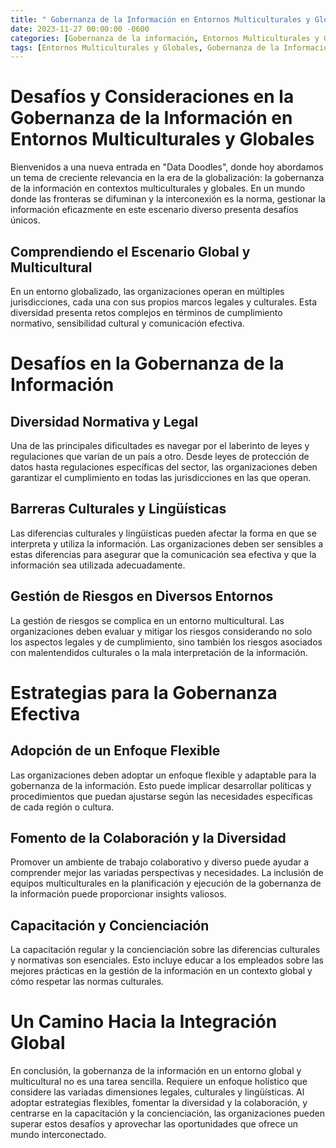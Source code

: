 ```yaml
---
title: " Gobernanza de la Información en Entornos Multiculturales y Globales"
date: 2023-11-27 00:00:00 -0600
categories: [Gobernanza de la información, Entornos Multiculturales y Globales]
tags: [Entornos Multiculturales y Globales, Gobernanza de la Información]
---
```


# Desafíos y Consideraciones en la Gobernanza de la Información en Entornos Multiculturales y Globales 

Bienvenidos a una nueva entrada en "Data Doodles", donde hoy abordamos un tema de creciente relevancia en la era de la globalización: la gobernanza de la información en contextos multiculturales y globales. En un mundo donde las fronteras se difuminan y la interconexión es la norma, gestionar la información eficazmente en este escenario diverso presenta desafíos únicos.

## Comprendiendo el Escenario Global y Multicultural
En un entorno globalizado, las organizaciones operan en múltiples jurisdicciones, cada una con sus propios marcos legales y culturales. Esta diversidad presenta retos complejos en términos de cumplimiento normativo, sensibilidad cultural y comunicación efectiva.

# Desafíos en la Gobernanza de la Información
## Diversidad Normativa y Legal
Una de las principales dificultades es navegar por el laberinto de leyes y regulaciones que varían de un país a otro. Desde leyes de protección de datos hasta regulaciones específicas del sector, las organizaciones deben garantizar el cumplimiento en todas las jurisdicciones en las que operan.

## Barreras Culturales y Lingüísticas
Las diferencias culturales y lingüísticas pueden afectar la forma en que se interpreta y utiliza la información. Las organizaciones deben ser sensibles a estas diferencias para asegurar que la comunicación sea efectiva y que la información sea utilizada adecuadamente.

## Gestión de Riesgos en Diversos Entornos
La gestión de riesgos se complica en un entorno multicultural. Las organizaciones deben evaluar y mitigar los riesgos considerando no solo los aspectos legales y de cumplimiento, sino también los riesgos asociados con malentendidos culturales o la mala interpretación de la información.

# Estrategias para la Gobernanza Efectiva
## Adopción de un Enfoque Flexible
Las organizaciones deben adoptar un enfoque flexible y adaptable para la gobernanza de la información. Esto puede implicar desarrollar políticas y procedimientos que puedan ajustarse según las necesidades específicas de cada región o cultura.

## Fomento de la Colaboración y la Diversidad
Promover un ambiente de trabajo colaborativo y diverso puede ayudar a comprender mejor las variadas perspectivas y necesidades. La inclusión de equipos multiculturales en la planificación y ejecución de la gobernanza de la información puede proporcionar insights valiosos.

## Capacitación y Concienciación
La capacitación regular y la concienciación sobre las diferencias culturales y normativas son esenciales. Esto incluye educar a los empleados sobre las mejores prácticas en la gestión de la información en un contexto global y cómo respetar las normas culturales.

# Un Camino Hacia la Integración Global
En conclusión, la gobernanza de la información en un entorno global y multicultural no es una tarea sencilla. Requiere un enfoque holístico que considere las variadas dimensiones legales, culturales y lingüísticas. Al adoptar estrategias flexibles, fomentar la diversidad y la colaboración, y centrarse en la capacitación y la concienciación, las organizaciones pueden superar estos desafíos y aprovechar las oportunidades que ofrece un mundo interconectado.
